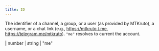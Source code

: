 ```yaml
---
title: ID
---
```


The identifier of a channel, a group, or a user (as provided by MTKruto), a username, or a chat link (e.g., https://mtkruto.t.me, https://telegram.me/mtkruto). `"me"` resolves to current the account.

<div class="font-mono whitespace-pre"><span class="opacity-50">| </span><span>number</span><span class="opacity-50">
| </span><span>string</span><span class="opacity-50">
| </span><span>&quot;me&quot;</span></div>

